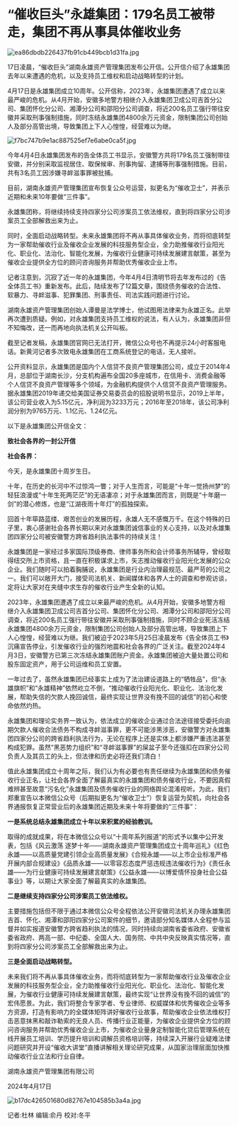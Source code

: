 # “催收巨头”永雄集团：179名员工被带走，集团不再从事具体催收业务

![ea86dbdb226437fb91cb449bcb1d31fa.jpg](https://raw.githubusercontent.com/qqhsx/qqnews_image/main/2024/04/17/“催收巨头”永雄集团：179名员工被带走，集团不再从事具体催收业务/ea86dbdb226437fb91cb449bcb1d31fa.jpg)

17日凌晨，“催收巨头”湖南永雄资产管理集团发布公开信。公开信介绍了永雄集团去年以来遭遇的危机，以及支持员工维权和启动战略转型的计划。

4月17日是永雄集团成立10周年。公开信称，2023年，永雄集团遭遇了成立以来最严峻的危机。从4月开始，安徽多地警方相继介入永雄集团卫成公司吉首分公司、集团怀化分公司、湘潭分公司和邵阳分公司调查，将近200名员工强行带往安徽并采取刑事强制措施，同时冻结永雄集团4800余万元资金，限制集团公司创始人及部分高管出境，导致集团上下人心惶惶，经营难以为继。

![f7bc747b9e1ac887525ef7e6abe0ca5f.jpg](https://raw.githubusercontent.com/qqhsx/qqnews_image/main/2024/04/17/“催收巨头”永雄集团：179名员工被带走，集团不再从事具体催收业务/f7bc747b9e1ac887525ef7e6abe0ca5f.jpg)

今年4月4日永雄集团发布的告全体员工书显示，安徽警方共将179名员工强制带往安徽，并分别采取监视居住、取保候审、刑事拘留、逮捕等刑事强制措施。目前，共有3名员工因涉嫌寻衅滋事罪被批捕。

目前，湖南永雄资产管理集团宣布恢复公众号运营，拟更名为“催收卫士”，并表示近期和未来10年要做“三件事”。

永雄集团称，将继续持续支持四家分公司涉案员工依法维权，直到将四家分公司涉案员工全部解救出来为止。

同时，全面启动战略转型。未来永雄集团将不再从事具体催收业务，而将彻底转型为一家帮助催收行业及催收企业发展的科技服务型企业，全力助推催收行业阳光化、职业化、法治化、智能化发展，为催收行业健康可持续发展建言献策，甚至为催收企业提供全方位的顾问咨询服务并帮助优秀催收企业上市。

记者注意到，沉寂了近一年的永雄集团，今年4月4日清明节将去年发布过的《告全体员工书》重新发布。此后，陆续发布了12篇文章，围绕债务催收的合法性、软暴力、寻衅滋事、犯罪集团、刑事责任、司法实践问题进行讨论。

湖南永雄资产管理集团创始人谭曼是法学博士，他试图用法律来为永雄正名。此举再次遭到质疑。例如，对永雄集团支持员工维权的说法，有人认为，永雄集团非但不知悔改，还一而再地向执法机关公开叫板。

截至记者发稿，永雄集团官网已无法打开，微信公众号也不再提示24小时客服电话。新黄河记者多次致电永雄集团在工商系统登记的电话，无人接听。

公开资料显示，永雄集团是国内个人信贷不良资产管理集团公司，成立于2014年4月，总部位于湖南长沙，分支机构遍布全国20多座城市，在信用卡、消费金融等个人信贷不良资产管理等多个领域，为金融机构提供个人信贷不良资产管理服务。据永雄集团2019年递交给美国证券交易委员会的招股说明书显示，2019上半年，该公司营业收入为5.15亿元，净利润为3233万元；2016年至2018年，该公司净利润分别为9765万元、1.1亿元、1.24亿元。

以下是永雄集团公开信全文：

**致社会各界的一封公开信**

**社会各界：**

今天，是永雄集团十周岁生日。

十年，在历史的长河中不过惊鸿一瞥；对于人生而言，可能是“十年一觉扬州梦”的轻狂浪漫或“十年生死两茫茫”的无语凄凉；对于永雄集团而言，则既是“十年磨一剑”的潜心修炼，也是“江湖夜雨十年灯”的孤独探索。

回首十年筚路蓝缕、艰苦创业的发展历程，永雄人无不感慨万千。在这个特殊的日子里，衷心感谢社会各界长期以来对永雄集团诚信事业的关心支持，以及对永雄集团四家分公司被安徽警方跨省趋利执法事件的持续关注！

永雄集团是一家经过多家国际顶级券商、律师事务所和会计师事务所辅导，曾经取得纽交所上市资格，且一直在积极谋求上市，矢志推动催收行业阳光化发展的公众企业。我们随时可以拍着胸脯说，永雄集团是行业内治理最规范、最严苛的公司之一。我们可以敞开大门，接受司法机关、新闻媒体和各界人士的调查和参观访谈，定将让大家对在夹缝中求生存的催收行业产生全新的认知。

2023年，永雄集团遭遇了成立以来最严峻的危机。从4月开始，安徽多地警方相继介入永雄集团卫成公司吉首分公司、集团怀化分公司、湘潭分公司和邵阳分公司调查，将近200名员工强行带往安徽并采取刑事强制措施，同时不顾企业死活冻结永雄集团4800余万元资金，限制集团公司创始人及部分高管出境，导致集团上下人心惶惶，经营难以为继。我们被迫于2023年5月25日凌晨发布《告全体员工书》沉痛宣告停业，引发催收行业的强烈地震和社会各界的广泛关注。截至2024年4月3日，安徽警方已第三次冻结永雄集团账户资金。永雄集团被迫大量处置公司和股东固定资产，用于公司运维和员工安置。

一年过去了，虽然永雄集团已经事实上成为了法治建设道路上的“牺牲品”，但“永雄旗帜”和“永雄精神”依然屹立不倒，“推动催收行业阳光化、职业化、法治化发展，帮助失信的欠款人挽回诚信，最终实现让世界没有挽不回的诚信”的初心和使命依然灼热。

永雄集团和理论实务界一致认为，依法成立的催收企业通过合法途径接受委托向逾期欠款人催收合法债务不构成寻衅滋事罪，更不可能涉黑涉恶，安徽警方对永雄集团四家分公司的跨省趋利执法行为，无论在程序上还是实体上都涉嫌严重违法甚至构成犯罪。虽然“黑恶势力组织”和“寻衅滋事罪”的屎盆子至今还强扣在四家分公司负责人及其员工的头上，但法律和历史必将还我们清白！

值此永雄集团成立十周年之际，我们认为有必要也有责任继续为永雄集团和债务催收行业正名，让社会各界全面了解最真实的永雄集团和债务催收行业，不要因真假难辨甚至故意“污名化”永雄集团及债务催收行业的网络舆论混淆视听。为此，我们郑重宣告以本微信公众号（后期拟更名为“催收卫士”）恢复运营为契机，向社会各界通报恢复正常营业后的永雄集团近期及未来十年将要做的“三件事”：

**一是系统总结永雄集团成立十年以来积累的经验教训。**

取得的成就成果，将在本微信公众号以“十周年系列报道”的形式予以集中公开发表，包括《风云激荡
逐梦十年——湖南永雄资产管理集团成立十周年巡礼》《红色永雄——以高质量党建引领企业高质量发展》《合规永雄——以上市企业标准严格开展内部合规建设》《品质永雄——以零容忍态度严惩违规违法催收行为》《责任永雄——为行业健康可持续发展建言献策》《公益永雄——以博爱情怀投身社会公益事业》等，以期让大家全面了解最真实的永雄集团。

**二是继续支持四家分公司涉案员工依法维权。**

主要措施包括但不限于通过本微信公众号全程依法公开安徽司法机关办理永雄集团吉首、怀化、湘潭和邵阳四家分公司案件的细节，邀请部分知名媒体人全程参与监督并如实报道安徽警方跨省趋利执法的情况，同时持续向湖南省委省政府、安徽省委省政府、两高一部、中纪委、全国人大、国务院、中共中央反映真实情况等，直到将四家分公司涉案员工全部解救出来为止。

**三是全面启动战略转型。**

未来我们将不再从事具体催收业务，而将彻底转型为一家帮助催收行业及催收企业发展的科技服务型企业，全力助推催收行业阳光化、职业化、法治化、智能化发展，为催收行业健康可持续发展建言献策，最终实现“让世界没有挽不回的诚信”的宏伟愿景。为此，我们将整合专家学者、专业律师、权威媒体和优秀催收企业等多方资源，打造有影响力的全媒体矩阵讲好催收行业故事，帮助催收企业依法维权打击恶意抹黑和敲诈勒索的无良人员、传播行业正能量，为催收企业提供全方位的顾问咨询服务并帮助优秀催收企业上市，为催收企业量身定制智能化贷后管理系统在线开展员工培训、学历提升培训和调解员资格培训等，持续深入开展行业疑难法律问题研究并开设“催收大讲堂”直播讲解相关理论研究成果，从国家治理层面加快推动催收行业立法和行业自律。

湖南永雄资产管理集团有限公司

2024年4月17日

![b17dc426501680d82767e104585b3a4a.jpg](https://raw.githubusercontent.com/qqhsx/qqnews_image/main/2024/04/17/“催收巨头”永雄集团：179名员工被带走，集团不再从事具体催收业务/b17dc426501680d82767e104585b3a4a.jpg)

记者:杜林 编辑:俞丹 校对:冬平

